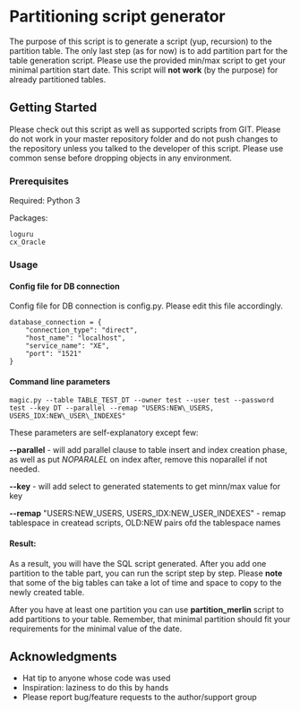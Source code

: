 # Partitioning script generator

The purpose of this script is to generate a script (yup, recursion) to the partition table.
The only last step (as for now) is to add partition part for the table generation script. 
Please use the provided min/max script to get your minimal partition start date.
This script will **not work** (by the purpose) for already partitioned tables.

## Getting Started

Please check out this script as well as supported scripts from GIT. Please do not work in your master repository folder and do not push changes to the repository unless you talked to the developer of this script.
Please use common sense before dropping objects in any environment.

### Prerequisites

Required: Python 3

Packages:

```
loguru
cx_Oracle
```

### Usage

#### Config file for DB connection
Config file for DB connection is config.py. Please edit this file accordingly.

```
database_connection = {
    "connection_type": "direct",
    "host_name": "localhost",
    "service_name": "XE",
    "port": "1521"
}
```

#### Command line parameters
```
magic.py --table TABLE_TEST_DT --owner test --user test --password test --key DT --parallel --remap "USERS:NEW\_USERS, USERS_IDX:NEW\_USER\_INDEXES"
```

These parameters are self-explanatory except few:

**--parallel** - will add parallel clause to table insert and index creation phase, as well as put *NOPARALEL* on index after, remove this noparallel if not needed.

**--key** - will add select to generated statements to get minn/max value for key

**--remap** "USERS:NEW\_USERS, USERS_IDX:NEW\_USER\_INDEXES" - remap tablespace in createad scripts, OLD:NEW pairs ofd the tablespace names

#### Result: 
As a result, you will have the SQL script generated.
After you add one partition to the table part, you can run the script step by step. Please **note** that some of the big tables can take a lot of time and space to copy to the newly created table.

After you have at least one partition you can use **partition_merlin** script to add partitions to your table. Remember, that minimal partition should fit your requirements for the minimal value of the date. 



## Acknowledgments

* Hat tip to anyone whose code was used
* Inspiration: laziness to do this by hands
* Please report bug/feature requests to the author/support group


